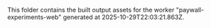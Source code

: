 This folder contains the built output assets for the worker "paywall-experiments-web" generated at 2025-10-29T22:03:21.863Z.